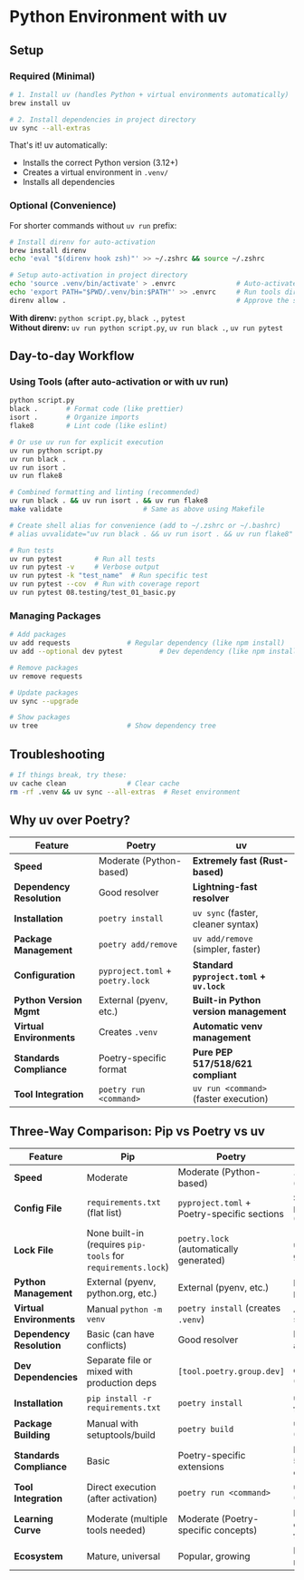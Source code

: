 # Python Environment with uv

## Setup

### Required (Minimal)

```bash
# 1. Install uv (handles Python + virtual environments automatically)
brew install uv

# 2. Install dependencies in project directory
uv sync --all-extras
```

That's it! uv automatically:

- Installs the correct Python version (3.12+)
- Creates a virtual environment in `.venv/`
- Installs all dependencies

### Optional (Convenience)

For shorter commands without `uv run` prefix:

```bash
# Install direnv for auto-activation
brew install direnv
echo 'eval "$(direnv hook zsh)"' >> ~/.zshrc && source ~/.zshrc

# Setup auto-activation in project directory
echo 'source .venv/bin/activate' > .envrc               # Auto-activates when entering directory
echo 'export PATH="$PWD/.venv/bin:$PATH"' >> .envrc     # Run tools directly without uv run
direnv allow .                                          # Approve the script
```

**With direnv:** `python script.py`, `black .`, `pytest`  
**Without direnv:** `uv run python script.py`, `uv run black .`, `uv run pytest`

## Day-to-day Workflow

### Using Tools (after auto-activation or with uv run)

```bash
python script.py
black .       # Format code (like prettier)
isort .       # Organize imports
flake8        # Lint code (like eslint)

# Or use uv run for explicit execution
uv run python script.py
uv run black .
uv run isort .
uv run flake8

# Combined formatting and linting (recommended)
uv run black . && uv run isort . && uv run flake8
make validate                    # Same as above using Makefile

# Create shell alias for convenience (add to ~/.zshrc or ~/.bashrc)
# alias uvvalidate="uv run black . && uv run isort . && uv run flake8"

# Run tests
uv run pytest        # Run all tests
uv run pytest -v     # Verbose output
uv run pytest -k "test_name"  # Run specific test
uv run pytest --cov  # Run with coverage report
uv run pytest 08.testing/test_01_basic.py
```

### Managing Packages

```bash
# Add packages
uv add requests              # Regular dependency (like npm install)
uv add --optional dev pytest         # Dev dependency (like npm install --save-dev)

# Remove packages
uv remove requests

# Update packages
uv sync --upgrade

# Show packages
uv tree                      # Show dependency tree
```

## Troubleshooting

```bash
# If things break, try these:
uv cache clean               # Clear cache
rm -rf .venv && uv sync --all-extras  # Reset environment
```

## Why uv over Poetry?

| Feature                   | Poetry                                                         | uv                                                              |
| ------------------------- | -------------------------------------------------------------- | --------------------------------------------------------------- |
| **Speed**                 | Moderate (Python-based)                                       | **Extremely fast (Rust-based)**                                |
| **Dependency Resolution** | Good resolver                                                  | **Lightning-fast resolver**                                     |
| **Installation**          | `poetry install`                                               | `uv sync` (faster, cleaner syntax)                             |
| **Package Management**    | `poetry add/remove`                                            | `uv add/remove` (simpler, faster)                              |
| **Configuration**         | `pyproject.toml` + `poetry.lock`                              | **Standard `pyproject.toml` + `uv.lock`**                      |
| **Python Version Mgmt**  | External (pyenv, etc.)                                         | **Built-in Python version management**                         |
| **Virtual Environments** | Creates `.venv`                                                | **Automatic venv management**                                   |
| **Standards Compliance** | Poetry-specific format                                         | **Pure PEP 517/518/621 compliant**                             |
| **Tool Integration**      | `poetry run <command>`                                         | `uv run <command>` (faster execution)                          |

## Three-Way Comparison: Pip vs Poetry vs uv

| Feature                 | Pip                                                          | Poetry                                                       | uv                                                     |
| ----------------------- | ------------------------------------------------------------ | ------------------------------------------------------------ | ------------------------------------------------------ |
| **Speed**               | Moderate                                                     | Moderate (Python-based)                                     | **10-100x faster (Rust-based)**                       |
| **Config File**         | `requirements.txt` (flat list)                               | `pyproject.toml` + Poetry-specific sections                 | **Standard `pyproject.toml` (PEP 621)**               |
| **Lock File**           | None built-in (requires `pip-tools` for `requirements.lock`) | `poetry.lock` (automatically generated)                     | **`uv.lock` (faster generation)**                     |
| **Python Management**   | External (pyenv, python.org, etc.)                          | External (pyenv, etc.)                                       | **Built-in with `uv python`**                         |
| **Virtual Environments**| Manual `python -m venv`                                      | `poetry install` (creates `.venv`)                          | **Automatic with `uv sync`**                          |
| **Dependency Resolution**| Basic (can have conflicts)                                   | Good resolver                                                | **Lightning-fast advanced resolver**                  |
| **Dev Dependencies**    | Separate file or mixed with production deps                  | `[tool.poetry.group.dev]`                                   | **`[project.optional-dependencies]` (standard)**      |
| **Installation**        | `pip install -r requirements.txt`                           | `poetry install`                                             | **`uv sync` (much faster)**                           |
| **Package Building**    | Manual with setuptools/build                                | `poetry build`                                               | **`uv build` (integrated)**                           |
| **Standards Compliance**| Basic                                                        | Poetry-specific extensions                                   | **Full PEP 517/518/621 compliance**                   |
| **Tool Integration**    | Direct execution (after activation)                         | `poetry run <command>`                                       | **`uv run <command>` (faster execution)**             |
| **Learning Curve**      | Moderate (multiple tools needed)                             | Moderate (Poetry-specific concepts)                          | **Easy (familiar commands, faster)**                  |
| **Ecosystem**           | Mature, universal                                            | Popular, growing                                             | **Fast-growing, modern**                               |
